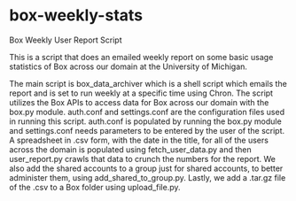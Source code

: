 # box-weekly-stats
Box Weekly User Report Script

This is a script that does an emailed weekly report on some basic usage statistics of Box across our domain at the University of Michigan.

The main script is box_data_archiver which is a shell script which emails the report and is set to run weekly at a specific time using Chron.  The script utilizes the Box APIs to access data for Box across our domain with the box.py module.  auth.conf and settings.conf are the configuration files used in running this script.  auth.conf is populated by running the box.py module and settings.conf needs parameters to be entered by the user of the script.  A spreadsheet in .csv form, with the date in the title, for all of the users across the domain is populated using fetch_user_data.py and then user_report.py crawls that data to crunch the numbers for the report.  We also add the shared accounts to a group just for shared accounts, to better administer them, using add_shared_to_group.py.  Lastly, we add a .tar.gz file of the .csv to a Box folder using upload_file.py.
